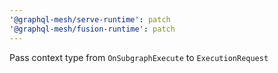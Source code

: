 ```yaml
---
'@graphql-mesh/serve-runtime': patch
'@graphql-mesh/fusion-runtime': patch
---
```


Pass context type from `OnSubgraphExecute` to `ExecutionRequest`
